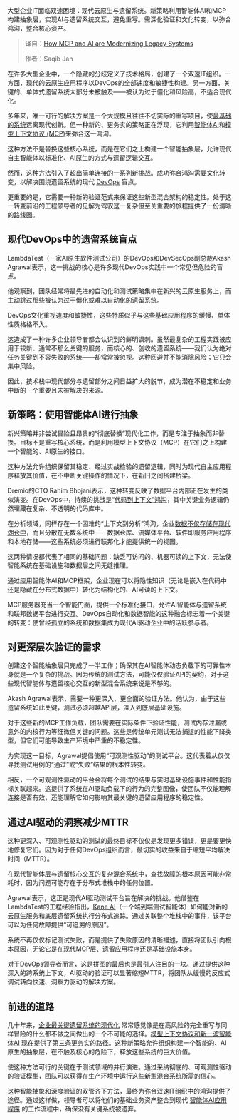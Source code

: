 
<!--
title: MCP与AI：旧系统现代化转型的新引擎
cover: https://cdn.thenewstack.io/media/2025/10/7e8a8fc0-modernize.jpg
summary: 大型企业IT面临双速困境：现代云原生与遗留系统。新策略利用智能体AI和MCP构建抽象层，实现AI与遗留系统交互，避免重写。需深化验证和文化转变，以弥合鸿沟，整合核心资产。
-->

大型企业IT面临双速困境：现代云原生与遗留系统。新策略利用智能体AI和MCP构建抽象层，实现AI与遗留系统交互，避免重写。需深化验证和文化转变，以弥合鸿沟，整合核心资产。

> 译自：[How MCP and AI are Modernizing Legacy Systems](https://thenewstack.io/how-mcp-and-ai-are-modernizing-legacy-systems/)
> 
> 作者：Saqib Jan

在许多大型企业中，一个隐藏的分歧定义了技术格局，创建了一个双速IT组织。一方面，现代的云原生应用程序以DevOps的全部速度和敏捷性构建。另一方面，关键的、单体式遗留系统大部分未被触及——被认为过于僵化和风险高，不适合现代化。

多年来，唯一可行的解决方案是一个大规模且往往不切实际的重写项目，使[最基础的系统](https://thenewstack.io/werner-vogels-6-lessons-for-keeping-systems-simple/)远离现代创新。但一种新的、更务实的策略正在浮现，它利用[智能体AI](https://thenewstack.io/ready-or-not-agentic-ai-is-disrupting-corporate-landscapes/)和[模型上下文协议 (MCP)](https://thenewstack.io/is-model-context-protocol-the-new-api/)来弥合这一鸿沟。

这种方法不是替换这些核心系统，而是在它们之上构建一个智能抽象层，允许现代自主智能体以标准化、AI原生的方式与遗留逻辑交互。

然而，这种方法引入了超出简单连接的一系列新挑战。成功弥合鸿沟需要文化转变，以解决围绕遗留系统的现代 [DevOps](https://thenewstack.io/introduction-to-devops/) 盲点。

更重要的是，它需要一种新的验证范式来保证这些新型混合架构的稳定性。处于这一转变前沿的工程领导者的见解为驾驭这一复杂但至关重要的旅程提供了一份清晰的路线图。

## 现代DevOps中的遗留系统盲点

LambdaTest（一家AI原生软件测试公司）的DevOps和DevSecOps副总裁Akash Agrawal表示，这一挑战的核心是许多现代DevOps实践中一个常见但危险的盲点。

他观察到，团队经常将最先进的自动化和测试策略集中在新兴的云原生服务上，而主动跳过那些被认为过于僵化或难以自动化的遗留系统。

DevOps文化重视速度和敏捷性，这些特质似乎与这些基础应用程序的缓慢、单体性质格格不入。

这造成了一种许多企业领导者都会认识到的鲜明讽刺。虽然最复杂的工程实践被应用于较新、通常不那么关键的服务，而核心的、创收的遗留系统——我们认为绝对任务关键到不容失败的系统——却常常被忽视。这种回避并不能消除风险；它只会集中风险。

因此，技术栈中现代部分与遗留部分之间日益扩大的脱节，成为潜在不稳定和业务中断的一个重要且未被解决的来源。

## 新策略：使用智能体AI进行抽象

新兴策略并非尝试冒险且昂贵的“彻底替换”现代化工作，而是专注于抽象而非替换。目标不是重写核心系统，而是利用模型上下文协议（MCP）在它们之上构建一个智能的、AI原生的接口。

这种方法允许组织保留其稳定、经过实战检验的遗留逻辑，同时为现代自主应用程序释放其价值，在不中断关键操作的情况下，在新旧之间搭建桥梁。

Dremio的CTO Rahim Bhojani表示，这种转变反映了数据平台内部正在发生的类似演变。在DevOps中，持续的挑战是“[代码到上下文”鸿沟](https://optimizing.cloud/how-mcp-bridges-the-code-to-context-gap-in-the-enterprise/)，其中关键业务逻辑仍然埋藏在复杂、不透明的代码库中。

在分析领域，同样存在一个困难的“上下文到分析”鸿沟，企业[数据不仅存储在现代湖仓中](https://thenewstack.io/the-architects-guide-to-the-modern-data-stack/)，而且分散在无数系统中——数据仓库、流媒体平台、软件即服务应用程序和本地存储——这些系统必须进行联邦化才能提供统一的视图。

这两种情况都代表了相同的基础问题：缺乏可访问的、机器可读的上下文，无法使智能系统在基础设施和数据层之间无缝推理。

通过应用智能体AI和MCP框架，企业现在可以将隐性知识（无论是嵌入在代码中还是隐藏在分布式数据中）转化为结构化的、AI可读的上下文。

MCP服务器充当一个智能门面，提供一个标准化接口，允许AI智能体与遗留系统和联邦数据平台进行交互。DevOps自动化和数据智能的这种融合标志着一个关键的转变：使曾经孤立的系统和数据集成为现代AI驱动企业中的活跃参与者。

## 对更深层次验证的需求

创建这个智能抽象层只完成了一半工作；确保其在AI智能体动态负载下的可靠性本身就是一个复杂的挑战。因为传统的测试方法，可能仅仅验证API的契约，对于这些现代智能体与遗留核心交互的新型混合系统来说是不够的。

Akash Agrawal表示，需要一种更深入、更全面的验证方法。他认为，由于这些遗留系统如此关键，测试必须超越API层，深入到底层基础设施。

对于这些新的MCP工作负载，团队需要在实际条件下验证性能，测试内存泄漏或意外的内核行为等细微但关键的问题。这些是传统单元测试无法捕捉的性能下降类型，但它们可能导致生产环境中严重的不稳定性。

为实现这一目标，Agrawal提倡使用“可观测性驱动”的测试平台。这代表着从仅仅寻找测试用例的“通过”或“失败”结果的根本性转变。

相反，一个可观测性驱动的平台会将每个测试的结果与实时基础设施事件和性能指标关联起来。这提供了系统在AI驱动负载下的行为的完整图像，使团队不仅能理解连接是否有效，还能理解它如何影响其最关键的遗留应用程序的稳定性。

## 通过AI驱动的洞察减少MTTR

这种更深入、可观测性驱动的测试的最终目标不仅仅是发现更多错误，更是要更快地修复它们。因为对于任何DevOps组织而言，最切实的收益来自于缩短平均解决时间（MTTR）。

在现代智能体层与遗留核心交互的复杂混合系统中，查找故障的根本原因可能非常耗时，因为问题可能存在于分布式堆栈中的任何位置。

Agrawal表示，这正是现代AI驱动测试平台旨在解决的挑战。他借鉴在LambdaTest的工程经验指出，[Kane AI](https://www.lambdatest.com/kane-ai)（一个端到端测试智能体）如何能对新的云原生服务和底层遗留系统执行分布式追踪。通过关联整个堆栈中的事件，该平台可以为任何故障提供“可追溯的原因”。

系统不再仅仅标记测试失败，而是提供了失败原因的清晰描述，直接将团队引向根本原因，无论它是在现代MCP层、遗留应用程序还是基础设施本身。

对于DevOps领导者而言，这是拼图的最后也是最引人注目的一块。通过提供这种深入的跨系统上下文，AI驱动的验证可以显著缩短MTTR，将团队从缓慢的反应式调试转向快速、洞察力驱动的解决方案。

## 前进的道路

几十年来，[企业最关键遗留系统的现代化](https://thenewstack.io/how-ai-can-speed-up-modernization-of-your-legacy-it-systems/) 常常感觉像是在高风险的完全重写与同样冒险的什么都不做之间做出的一个不可能的选择。[模型上下文协议和新一波智能体AI](https://thenewstack.io/model-context-protocol-a-primer-for-the-developers/) 现在提供了第三条更务实的路径。这种新策略允许组织构建一个智能的、AI原生的抽象层，在不触及核心的危险下，释放这些系统的巨大价值。

使这种方法可行的关键在于测试领域的并行演进。通过采纳彻底的、可观测性驱动的验证模型，团队可以获得在生产环境中运行这些新型混合系统所需的信心。

这种智能抽象和深度验证的双管齐下方法，最终为弥合双速IT组织中的鸿沟提供了途径。通过这样做，领导者可以将他们的基础业务资产整合到现代 [智能体AI应用程序](https://optimizing.cloud/model-context-protocol-mcp-application-agentic-ai-development/) 的工作流程中，确保没有关键系统被遗弃。